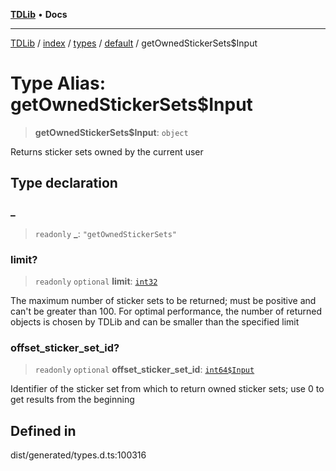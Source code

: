 [**TDLib**](../../../../../../README.md) • **Docs**

***

[TDLib](../../../../../../modules.md) / [index](../../../../../README.md) / [types](../../../README.md) / [default](../README.md) / getOwnedStickerSets$Input

# Type Alias: getOwnedStickerSets$Input

> **getOwnedStickerSets$Input**: `object`

Returns sticker sets owned by the current user

## Type declaration

### \_

> `readonly` **\_**: `"getOwnedStickerSets"`

### limit?

> `readonly` `optional` **limit**: [`int32`](int32-1.md)

The maximum number of sticker sets to be returned; must be positive and can't be greater than 100. For optimal performance, the number of returned objects is chosen by TDLib and can be smaller than the specified limit

### offset\_sticker\_set\_id?

> `readonly` `optional` **offset\_sticker\_set\_id**: [`int64$Input`](int64$Input-1.md)

Identifier of the sticker set from which to return owned sticker sets; use 0 to get results from the beginning

## Defined in

dist/generated/types.d.ts:100316

